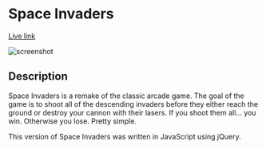 # Space Invaders

[Live link][project]

[project]: http://jcole356.github.io/space_invaders/

![screenshot]

[screenshot]: space_invaders_demo.gif

## Description
Space Invaders is a remake of the classic arcade game.  The goal of the
game is to shoot all of the descending invaders before they either reach
the ground or destroy your cannon with their lasers.  If you shoot them
all... you win.  Otherwise you lose.  Pretty simple.

This version of Space Invaders was written in JavaScript using jQuery.
